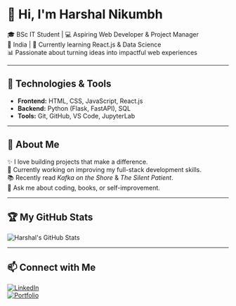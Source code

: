 # 👋 Hi, I'm Harshal Nikumbh

🎓 BSc IT Student | 💻 Aspiring Web Developer & Project Manager  
📍 India | 🌱 Currently learning React.js & Data Science  
📊 Passionate about turning ideas into impactful web experiences  

---

## 🚀 Technologies & Tools
- **Frontend:** HTML, CSS, JavaScript, React.js  
- **Backend:** Python (Flask, FastAPI), SQL  
- **Tools:** Git, GitHub, VS Code, JupyterLab  

---

## 🌟 About Me
✨ I love building projects that make a difference.  
🎯 Currently working on improving my full-stack development skills.  
📚 Recently read *Kafka on the Shore* & *The Silent Patient*.  
💬 Ask me about coding, books, or self-improvement.  

---

## 🏆 My GitHub Stats
![Harshal's GitHub Stats](https://github-readme-stats.vercel.app/api?username=HarshalNikumbh&show_icons=true&theme=tokyonight)

---

## 📫 Connect with Me
[![LinkedIn](https://img.shields.io/badge/LinkedIn-blue?logo=linkedin&logoColor=white)](https://linkedin.com/in/your-link)  
[![Portfolio](https://img.shields.io/badge/Portfolio-black?logo=githubpages&logoColor=white)](https://your-portfolio-link.com)
